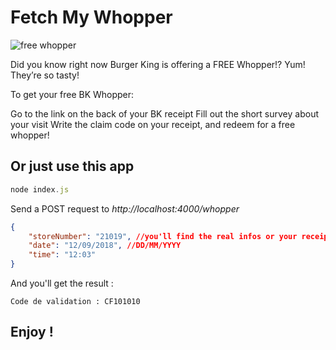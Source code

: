 # Fetch My Whopper

![free whopper](https://smartcanucks.ca/wp-content/uploads/2017/06/Screen-Shot-2017-06-21-at-3.09.56-PM.png)

Did you know right now Burger King is offering a FREE Whopper!? Yum! They’re so tasty!

To get your free BK Whopper:

Go to the link on the back of your BK receipt
Fill out the short survey about your visit
Write the claim code on your receipt, and redeem for a free whopper!

## Or just use this app

```javascript
node index.js
```

Send a POST request to *http://localhost:4000/whopper*
```json
{
    "storeNumber": "21019", //you'll find the real infos or your receipt
    "date": "12/09/2018", //DD/MM/YYYY
    "time": "12:03"
}
```

And you'll get the result :
```
Code de validation : CF101010
```

## Enjoy !